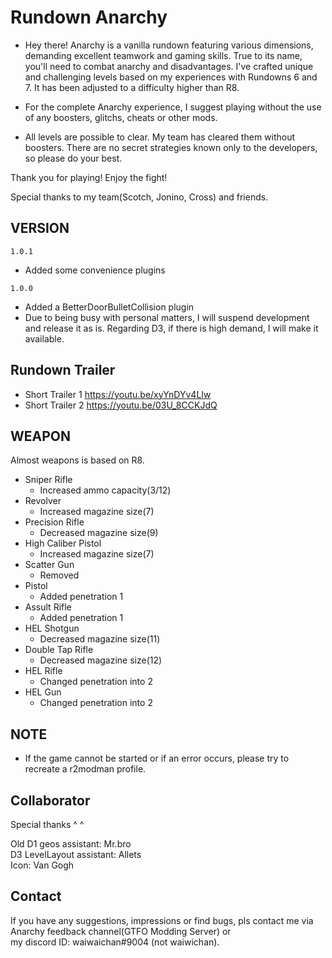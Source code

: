 # Rundown Anarchy

- Hey there! Anarchy is a vanilla rundown featuring various dimensions, demanding excellent teamwork and gaming skills. True to its name, you'll need to combat anarchy and disadvantages. I've crafted unique and challenging levels based on my experiences with Rundowns 6 and 7. It has been adjusted to a difficulty higher than R8.

- For the complete Anarchy experience, I suggest playing without the use of any boosters, glitchs, cheats or other mods.

- All levels are possible to clear. My team has cleared them without boosters. There are no secret strategies known only to the developers, so please do your best.

Thank you for playing! Enjoy the fight!  

Special thanks to my team(Scotch, Jonino, Cross) and friends.

## VERSION

```1.0.1```

- Added some convenience plugins

```1.0.0```

- Added a BetterDoorBulletCollision plugin
- Due to being busy with personal matters, I will suspend development and release it as is. Regarding D3, if there is high demand, I will make it available.

## Rundown Trailer

- Short Trailer 1 <https://youtu.be/xyYnDYv4LIw>
- Short Trailer 2 <https://youtu.be/03U_8CCKJdQ>

## WEAPON

Almost weapons is based on R8.

- Sniper Rifle
  - Increased ammo capacity(3/12)
- Revolver
  - Increased magazine size(7)
- Precision Rifle
  - Decreased magazine size(9)
- High Caliber Pistol
  - Increased magazine size(7)
- Scatter Gun
  - Removed
- Pistol
  - Added penetration 1
- Assult Rifle
  - Added penetration 1
- HEL Shotgun
  - Decreased magazine size(11)
- Double Tap Rifle
  - Decreased magazine size(12)
- HEL Rifle
  - Changed penetration into 2
- HEL Gun
  - Changed penetration into 2

## NOTE

- If the game cannot be started or if an error occurs, please try to recreate a r2modman profile.

## Collaborator

Special thanks ^ ^

Old D1 geos assistant: Mr.bro  
D3 LevelLayout assistant: Allets  
Icon: Van Gogh

## Contact

If you have any suggestions, impressions or find bugs, pls contact me via  
Anarchy feedback channel(GTFO Modding Server) or  
my discord ID: waiwaichan#9004 (not waiwichan).
